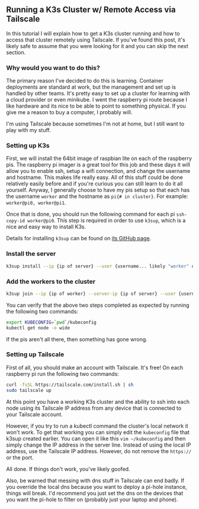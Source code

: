 ## Running a K3s Cluster w/ Remote Access via Tailscale

In this tutorial I will explain how to get a K3s cluster running and how to access that cluster remotely using Tailscale. If you've found this post, it's likely safe to assume that you were looking for it and you can skip the next section. 

### Why would you want to do this?

The primary reason I've decided to do this is learning. Container deployments are standard at work, but the management and set up is handled by other teams. It's pretty easy to set up a cluster for learning with a cloud provider or even minikube. I went the raspberry pi route because I like hardware and its nice to be able to point to something physical. If you give me a reason to buy a computer, I probably will. 

I'm using Tailscale because sometimes I'm not at home, but I still want to play with my stuff. 

### Setting up K3s

First, we will install the 64bit image of raspbian lite on each of the raspberry pis. The raspberry pi imager is a great tool for this job and these days it will allow you to enable ssh, setup a wifi connection, and change the username and hostname. This makes life really easy. All of this stuff could be done relatively easily before and if you're curious you can still learn to do it all yourself. Anyway, I generally choose to have my pis setup so that each has the username `worker` and the hostname as `pi{# in cluster}`. For example: `worker@pi0, worker@pi1`. 

Once that is done, you should run the following command for each pi `ssh-copy-id worker@pi0`. This step is required in order to use `k3sup`, which is a nice and easy way to install K3s.

Details for installing `k3sup` can be found on [its GitHub page](https://github.com/alexellis/k3sup). 

### Install the server

```bash
k3sup install --ip {ip of server} --user {username... likely "worker" or "master"}
```

### Add the workers to the cluster

```bash
k3sup join --ip {ip of worker} --server-ip {ip of server} --user {username of worker}
```

You can verify that the above two steps completed as expected by running the following two commands: 

```bash
export KUBECONFIG=`pwd`/kubeconfig
kubectl get node -o wide
```

If the pis aren't all there, then something has gone wrong. 

### Setting up Tailscale

First of all, you should make an account with Tailscale. It's free! On each raspberry pi run the following two commands: 

```bash
curl -fsSL https://tailscale.com/install.sh | sh
sudo tailscale up
```

At this point you have a working K3s cluster and the ability to ssh into each node using its Tailscale IP address from any device that is connected to your Tailscale account.

However, if you try to run a kubectl command the cluster's local network it won't work. To get that working you can simply edit the `kubeconfig` file that k3sup created earlier. You can open it like this `vim ~/kubeconfig` and then simply change the IP address in the server line. Instead of using the local IP address, use the Tailscale IP address. However, do not remove the `https://` or the port. 

All done. If things don't work, you've likely goofed. 

Also, be warned that messing with dns stuff in Tailscale can end badly. If you override the local dns because you want to deploy a pi-hole instance, things will break. I'd recommend you just set the dns on the devices that you want the pi-hole to filter on (probably just your laptop and phone). 



